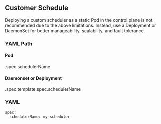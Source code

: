 ## Customer Schedule

Deploying a custom scheduler as a static Pod in the control plane is not recommended due to the above limitations. Instead, use a Deployment or DaemonSet for better manageability, scalability, and fault tolerance. 

### YAML Path 

#### Pod 

.spec.schedulerName

#### Daemonset or Deployment 

.spec.template.spec.schedulerName

### YAML 

```
spec:
  schedulerName: my-scheduler
```
